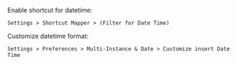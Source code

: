 Enable shortcut for datetime:
```
Settings > Shortcut Mapper > (Filter for Date Time)
```

Customize datetime format:
```
Settings > Preferences > Multi-Instance & Date > Customize insert Date Time
```